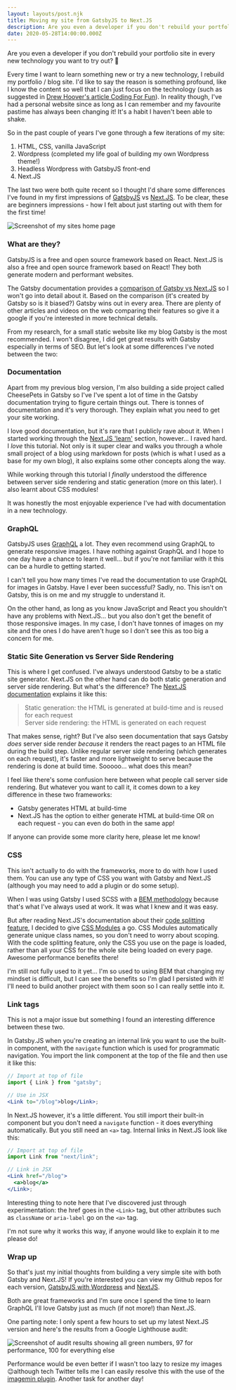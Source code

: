 ```yaml
---
layout: layouts/post.njk
title: Moving my site from GatsbyJS to Next.JS
description: Are you even a developer if you don't rebuild your portfolio site in every new technology you want to try out? 🤣
date: 2020-05-28T14:00:00.000Z
---
```


Are you even a developer if you don't rebuild your portfolio site in every new technology you want to try out? 🤣

Every time I want to learn something new or try a new technology, I rebuild my portfolio / blog site. I'd like to say the reason is something profound, like I know the content so well that I can just focus on the technology (such as suggested in [Drew Hoover's article Coding For Fun](https://spin.atomicobject.com/2016/08/02/coding-for-fun/)). In reality though, I've had a personal website since as long as I can remember and my favourite pastime has always been changing it! It's a habit I haven't been able to shake.

So in the past couple of years I've gone through a few iterations of my site:

1. HTML, CSS, vanilla JavaScript
2. Wordpress (completed my life goal of building my own Wordpress theme!)
3. Headless Wordpress with GatsbyJS front-end
4. Next.JS

The last two were both quite recent so I thought I'd share some differences I've found in my first impressions of [GatsbyJS](https://www.gatsbyjs.org/) vs [Next.JS](https://nextjs.org/). To be clear, these are beginners impressions - how I felt about just starting out with them for the first time!

![Screenshot of my sites home page](/img/portfolio_screenshot.png)

### What are they?

GatsbyJS is a free and open source framework based on React. Next.JS is also a free and open source framework based on React! They both generate modern and performant websites.

The Gatsby documentation provides a [comparison of Gatsby vs Next.JS](https://www.gatsbyjs.org/features/jamstack/gatsby-vs-nextjs) so I won't go into detail about it. Based on the comparison (it's created by Gatsby so is it biased?) Gatsby wins out in every area. There are plenty of other articles and videos on the web comparing their features so give it a google if you're interested in more technical details.

From my research, for a small static website like my blog Gatsby is the most recommended. I won't disagree, I did get great results with Gatsby especially in terms of SEO. But let's look at some differences I've noted between the two:

### Documentation

Apart from my previous blog version, I'm also building a side project called CheesePets in Gatsby so I've I've spent a lot of time in the Gatsby documentation trying to figure certain things out. There is tonnes of documentation and it's very thorough. They explain what you need to get your site working.

I love good documentation, but it's rare that I publicly rave about it. When I started working through the [Next.JS 'learn'](https://nextjs.org/learn/basics/create-nextjs-app) section, however... I raved hard. I _love_ this tutorial. Not only is it super clear and walks you through a whole small project of a blog using markdown for posts (which is what I used as a base for my own blog), it also explains some other concepts along the way.

While working through this tutorial I _finally_ understood the difference between server side rendering and static generation (more on this later). I also learnt about CSS modules!

It was honestly the most enjoyable experience I've had with documentation in a new technology.

### GraphQL

GatsbyJS uses [GraphQL](https://graphql.org/) a lot. They even recommend using GraphQL to generate responsive images. I have nothing against GraphQL and I hope to one day have a chance to learn it well... but if you're not familiar with it this can be a hurdle to getting started.

I can't tell you how many times I've read the documentation to use GraphQL for images in Gatsby. Have I ever been successful? Sadly, no. This isn't on Gatsby, this is on me and my struggle to understand it.

On the other hand, as long as you know JavaScript and React you shouldn't have any problems with Next.JS... but you also don't get the benefit of those responsive images. In my case, I don't have tonnes of images on my site and the ones I do have aren't huge so I don't see this as too big a concern for me.

### Static Site Generation vs Server Side Rendering

This is where I get confused. I've always understood Gatsby to be a static site generator. Next.JS on the other hand can do both static generation and server side rendering. But what's the difference? The [Next.JS documentation](https://nextjs.org/learn/basics/data-fetching/two-forms) explains it like this:

> Static generation: the HTML is generated at build-time and is reused for each request  
> Server side rendering: the HTML is generated on each request

That makes sense, right? But I've also seen documentation that says Gatsby _does_ server side render _because_ it renders the react pages to an HTML file during the build step. Unlike regular server side rendering (which generates on each request), it's faster and more lightweight to serve because the rendering is done at build time. Sooooo... what does this mean?

I feel like there's some confusion here between what people call server side rendering. But whatever you want to call it, it comes down to a key difference in these two frameworks:

- Gatsby generates HTML at build-time
- Next.JS has the option to either generate HTML at build-time OR on each request - you can even do both in the same app!

If anyone can provide some more clarity here, please let me know!

### CSS

This isn't actually to do with the frameworks, more to do with how I used them. You can use any type of CSS you want with Gatsby and Next.JS (although you may need to add a plugin or do some setup).

When I was using Gatsby I used SCSS with a [BEM methodology](http://getbem.com/introduction/) because that's what I've always used at work. It was what I knew and it was easy.

But after reading Next.JS's documentation about their [code splitting feature](https://nextjs.org/docs/old#automatic-code-splitting), I decided to give [CSS Modules](https://css-tricks.com/css-modules-part-1-need/) a go. CSS Modules automatically generate unique class names, so you don't need to worry about scoping. With the code splitting feature, only the CSS you use on the page is loaded, rather than all your CSS for the whole site being loaded on every page. Awesome performance benefits there!

I'm still not fully used to it yet... I'm so used to using BEM that changing my mindset is difficult, but I can see the benefits so I'm glad I persisted with it! I'll need to build another project with them soon so I can really settle into it.

### Link tags

This is not a major issue but something I found an interesting difference between these two.

In Gatsby.JS when you're creating an internal link you want to use the built-in <Link> component, with the `navigate` function which is used for programmatic navigation. You import the link component at the top of the file and then use it like this:

```jsx
// Import at top of file
import { Link } from "gatsby";

// Use in JSX
<Link to="/blog">blog</Link>;
```

In Next.JS however, it's a little different. You still import their built-in <Link> component but you don't need a `navigate` function - it does everything automatically. But you still need an `<a>` tag. Internal links in Next.JS look like this:

```jsx
// Import at top of file
import Link from "next/link";

// Link in JSX
<Link href="/blog">
  <a>blog</a>
</Link>;
```

Interesting thing to note here that I've discovered just through experimentation: the href goes in the `<Link>` tag, but other attributes such as `className` or `aria-label` go on the `<a>` tag.

I'm not sure why it works this way, if anyone would like to explain it to me please do!

### Wrap up

So that's just my initial thoughts from building a very simple site with both Gatsby and Next.JS! If you're interested you can view my Github repos for each version, [GatsbyJS with Wordpress](https://github.com/tarynewens/taryn-codes) and [NextJS](https://github.com/tarynewens/nextJS-portfolio).

Both are great frameworks and I'm sure once I spend the time to learn GraphQL I'll love Gatsby just as much (if not more!) than Next.JS.

One parting note: I only spent a few hours to set up my latest Next.JS version and here's the results from a Google Lighthouse audit:

![Screenshot of audit results showing all green numbers, 97 for performance, 100 for everything else](/img/lighthouse_audit.png)

Performance would be even better if I wasn't too lazy to resize my images 😉although tech Twitter tells me I can easily resolve this with the use of the [imagemin plugin](https://www.npmjs.com/package/imagemin). Another task for another day!
